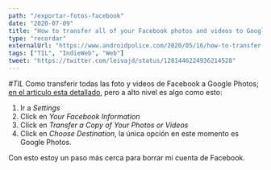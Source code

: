 ```yaml
---
path: "/exportar-fotos-facebook"
date: "2020-07-09"
title: "How to transfer all of your Facebook photos and videos to Google Photos"
type: "recordar"
externalUrl: "https://www.androidpolice.com/2020/05/16/how-to-transfer-all-of-your-facebook-photos-and-videos-to-google-photos/"
tags: ["TIL", "IndieWeb", "Web"]
tweet: "https://twitter.com/leivajd/status/1281446224936214528"
---
```


_#TIL_ Como transferir todas las foto y videos de Facebook a Google Photos; [en el articulo esta detallado](https://www.androidpolice.com/2020/05/16/how-to-transfer-all-of-your-facebook-photos-and-videos-to-google-photos/), pero a alto nivel es algo como esto:

1. Ir a _Settings_
2. Click en _Your Facebook Information_
3. Click en _Transfer a Copy of Your Photos or Videos_
4. Click en _Choose Destination_, la &uacute;nica opci&oacute;n en este momento es Google Photos.

Con esto estoy un paso m&aacute;s cerca para borrar mi cuenta de Facebook.
